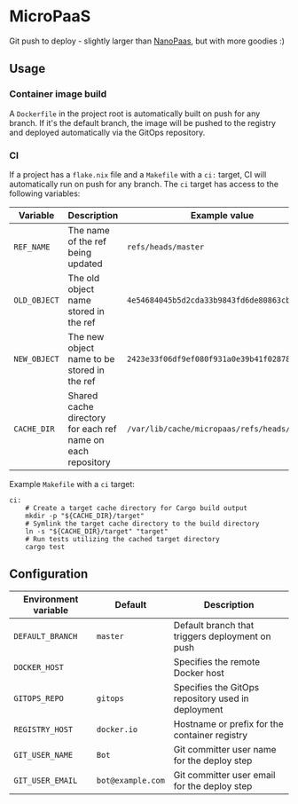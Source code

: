 # MicroPaaS

Git push to deploy - slightly larger than
[NanoPaas](https://github.com/khuedoan/nanopaas), but with more goodies :)

## Usage

### Container image build

A `Dockerfile` in the project root is automatically built on push for any
branch. If it's the default branch, the image will be pushed to the registry
and deployed automatically via the GitOps repository.

### CI

If a project has a `flake.nix` file and a `Makefile` with a `ci:` target, CI
will automatically run on push for any branch. The `ci` target has access to
the following variables:

| Variable      | Description                                                 | Example value                                |
| ------------- | ----------------------------------------------------------- | -------------------------------------------- |
| `REF_NAME`    | The name of the ref being updated                           | `refs/heads/master`                          |
| `OLD_OBJECT`  | The old object name stored in the ref                       | `4e54684045b5d2cda33b9843fd6de80863cb97ee`   |
| `NEW_OBJECT`  | The new object name to be stored in the ref                 | `2423e33f06df9ef080f931a0e39b41f0287837b1`   |
| `CACHE_DIR`   | Shared cache directory for each ref name on each repository | `/var/lib/cache/micropaas/refs/heads/master` |

Example `Makefile` with a `ci` target:

```make
ci:
	# Create a target cache directory for Cargo build output
	mkdir -p "${CACHE_DIR}/target"
	# Symlink the target cache directory to the build directory
	ln -s "${CACHE_DIR}/target" "target"
	# Run tests utilizing the cached target directory
	cargo test
```

## Configuration

| Environment variable | Default           | Description                                        |
| -------------------- | ----------------- | -------------------------------------------------- |
| `DEFAULT_BRANCH`     | `master`          | Default branch that triggers deployment on push    |
| `DOCKER_HOST`        |                   | Specifies the remote Docker host                   |
| `GITOPS_REPO`        | `gitops`          | Specifies the GitOps repository used in deployment |
| `REGISTRY_HOST`      | `docker.io`       | Hostname or prefix for the container registry      |
| `GIT_USER_NAME`      | `Bot`             | Git committer user name for the deploy step        |
| `GIT_USER_EMAIL`     | `bot@example.com` | Git committer user email for the deploy step       |
